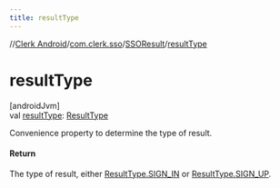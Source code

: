 ```yaml
---
title: resultType
---
```

//[Clerk Android](../../../index.html)/[com.clerk.sso](../index.html)/[SSOResult](index.html)/[resultType](result-type.html)



# resultType



[androidJvm]\
val [resultType](result-type.html): [ResultType](../-result-type/index.html)



Convenience property to determine the type of result.



#### Return



The type of result, either [ResultType.SIGN_IN](../-result-type/-s-i-g-n_-i-n/index.html) or [ResultType.SIGN_UP](../-result-type/-s-i-g-n_-u-p/index.html).




